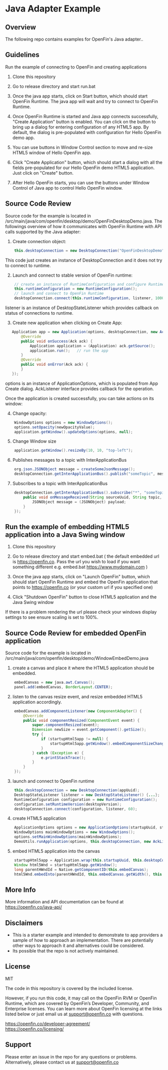 # Java Adapter Example

## Overview
The following repo contains examples for OpenFin's Java adapter..

## Guidelines
Run the example of connecting to OpenFin and creating applications

1. Clone this repository

2. Go to release directory and start run.bat

3. Once the java app starts, click on Start button, which should start OpenFin Runtime.  The java app will wait and try to connect to OpenFin Runtime.

4. Once OpenFin Runtime is started and Java app connects successfully,  "Create Application" button is enabled.  You can click on the button to bring up a dialog for entering configuration of any HTML5 app.  By default, the dialog is pre-populated with configuration for Hello OpenFin demo app.

5. You can use buttons in Window Control section to move and re-size HTML5 window of Hello OpenFin app.

6. Click "Create Application" button, which should start a dialog with all the fields pre-populated for our Hello OpenFin demo HTML5 application.  Just click on "Create" button.

7. After Hello OpenFin starts, you can use the buttons under Window Control of Java app to control Hello OpenFin window.

## Source Code Review

Source code for the example is located in /src/main/java/com/openfin/desktop/demo/OpenFinDesktopDemo.java.  The followings overview of how it communicates with OpenFin Runtime with API calls supported by the Java adapter:

1. Create connection object:

```java
	this.desktopConnection = new DesktopConnection("OpenFinDesktopDemo");
```
   This code just creates an instance of DesktopConnection and it does not try to connect to runtime.

2. Launch and connect to stable version of OpenFin runtime:

```java
	// create an instance of RuntimeConfiguration and configure Runtime by setting properties in RuntimeConfiguration
	this.runtimeConfiguration = new RuntimeConfiguration();
	// launch and connect to OpenFin Runtime
	desktopConnection.connect(this.runtimeConfiguration, listener, 10000);
```
   listener is an instance of DesktopStateListener which provides callback on status of connections to runtime.

3. Create new application when clicking on Create App:

 ```java
	Application app = new Application(options, desktopConnection, new AckListener() {
		@Override
		public void onSuccess(Ack ack) {
			Application application = (Application) ack.getSource();
			application.run();   // run the app
		}
		@Override
		public void onError(Ack ack) {
		}
	});
```
   options is an instance of ApplicationOptions, which is populated from App Create dialog.  AckListener interface provides callback for the operation.

   Once the application is created successfully, you can take actions on its window:

4.  Change opacity:

```java
	WindowOptions options = new WindowOptions();
	options.setOpacity(newOpacityValue);
	application.getWindow().updateOptions(options, null);
```

5. Change Window size

```java
	application.getWindow().resizeBy(10, 10, "top-left");
```

6. Publishes messages to a topic with InterApplicationBus

```java
	org.json.JSONObject message = createSomeJsonMessage();
	desktopConnection.getInterApplicationBus().publish("someTopic", message);
```

7. Subscribes to a topic with InterApplicationBus

```java
	desktopConnection.getInterApplicationBus().subscribe("*", "someTopic", new BusListener() {
		public void onMessageReceived(String sourceUuid, String topic, Object payload) {
			JSONObject message = (JSONObject) payload;
		}
	});
```

## Run the example of embedding HTML5 application into a Java Swing window

1. Clone this repository

2. Go to release directory and start embed.bat ( the default embedded url is https://openfin.co. Pass the url you wish to load if you want something different e.g. embed.bat https://www.mydomain.com )

3. Once the java app starts, click on "Launch OpenFin" button, which should start OpenFin Runtime and embed the OpenFin application that points to https://openfin.co (or your custom url if you specified one)

4. Click "Shutdown OpenFin" button to close HTML5 application and the Java Swing window

If there is a problem rendering the url please check your windows display settings to see ensure scaling is set to 100%.

## Source Code Review for embedded OpenFin application

Source code for the example is located in /src/main/java/com/openfin/desktop/demo/WindowEmbedDemo.java

1. create a canvas and place it where the HTML5 application should be embedded.

```java
	embedCanvas = new java.awt.Canvas();
	panel.add(embedCanvas, BorderLayout.CENTER);
```

2. listen to the canvas resize event, and resize embedded HTML5 application accordingly.

```java
	embedCanvas.addComponentListener(new ComponentAdapter() {
	    @Override
	    public void componentResized(ComponentEvent event) {
	        super.componentResized(event);
	        Dimension newSize = event.getComponent().getSize();
	        try {
	            if (startupHtml5app != null) {
	                startupHtml5app.getWindow().embedComponentSizeChange((int)newSize.getWidth(), (int)newSize.getHeight());
	            }
	        } catch (Exception e) {
	            e.printStackTrace();
	        }
	    }
	});
```

3. launch and connect to OpenFin runtime 

```java
	this.desktopConnection = new DesktopConnection(appUuid);
	DesktopStateListener listener = new DesktopStateListener() {...};
	RuntimeConfiguration configuration = new RuntimeConfiguration();
	configuration.setRuntimeVersion(desktopVersion);
	desktopConnection.connect(configuration, listener, 60);
```

4. create HTML5 application

```java
	ApplicationOptions options = new ApplicationOptions(startupUuid, startupUuid, openfin_app_url);
	WindowOptions mainWindowOptions = new WindowOptions();
	options.setMainWindowOptions(mainWindowOptions);
	DemoUtils.runApplication(options, this.desktopConnection, new AckListener() {...});
```

5. embed HTML5 application into the canvas

```java
	startupHtml5app = Application.wrap(this.startupUuid, this.desktopConnection);
	Window html5Wnd = startupHtml5app.getWindow();
	long parentHWndId = Native.getComponentID(this.embedCanvas);
	html5Wnd.embedInto(parentHWndId, this.embedCanvas.getWidth(), this.embedCanvas.getHeight(), new AckListener() {...});
```

## More Info
More information and API documentation can be found at https://openfin.co/java-api/

## Disclaimers
* This is a starter example and intended to demonstrate to app providers a sample of how to approach an implementation. There are potentially other ways to approach it and alternatives could be considered. 
* Its possible that the repo is not actively maintained.

## License
MIT

The code in this repository is covered by the included license.

However, if you run this code, it may call on the OpenFin RVM or OpenFin Runtime, which are covered by OpenFin’s Developer, Community, and Enterprise licenses. You can learn more about OpenFin licensing at the links listed below or just email us at support@openfin.co with questions.

https://openfin.co/developer-agreement/ <br/>
https://openfin.co/licensing/

## Support
Please enter an issue in the repo for any questions or problems. 
<br> Alternatively, please contact us at support@openfin.co
